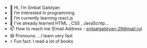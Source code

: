 - 👋 Hi, I’m Smbat Galstyan
- 👀 I’m interested in programming 
- 🌱 I’m currently learning react.js
- 💞️ I've already learned HTML , CSS , JavaScritp...
- 📫 How to reach me (Email Address - smbatgalstyan-29@mail.ru)
- 😄 Pronouns: ...I learn very fast
- ⚡ Fun fact: I read a lot of books

<!---
Smbat-29/Smbat-29 is a ✨ special ✨ repository because its `README.md` (this file) appears on your GitHub profile.
You can click the Preview link to take a look at your changes.
--->
